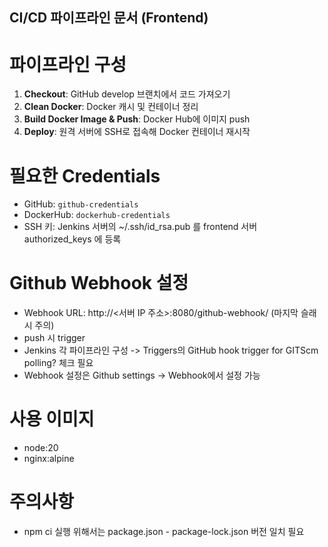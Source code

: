 ## CI/CD 파이프라인 문서 (Frontend)

# 파이프라인 구성
1. **Checkout**: GitHub develop 브랜치에서 코드 가져오기
2. **Clean Docker**: Docker 캐시 및 컨테이너 정리
3. **Build Docker Image & Push**: Docker Hub에 이미지 push
4. **Deploy**: 원격 서버에 SSH로 접속해 Docker 컨테이너 재시작

# 필요한 Credentials
- GitHub: `github-credentials`
- DockerHub: `dockerhub-credentials`
- SSH 키: Jenkins 서버의 ~/.ssh/id_rsa.pub 를 frontend 서버 authorized_keys 에 등록

# Github Webhook 설정
- Webhook URL: http://<서버 IP 주소>:8080/github-webhook/ (마지막 슬래시 주의)
- push 시 trigger
- Jenkins 각 파이프라인 구성 -> Triggers의 GitHub hook trigger for GITScm polling? 체크 필요
- Webhook 설정은 Github settings -> Webhook에서 설정 가능

# 사용 이미지
- node:20
- nginx:alpine

# 주의사항
- npm ci 실행 위해서는 package.json - package-lock.json 버전 일치 필요
